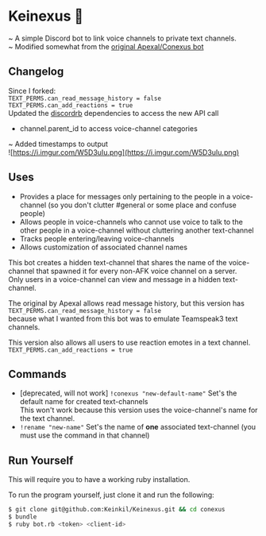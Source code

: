 # Keinexus 🔗
~ A simple Discord bot to link voice channels to private text channels.  
~ Modified somewhat from the
[original Apexal/Conexus bot](https://github.com/Apexal/conexus)  

## Changelog
Since I forked:  
```TEXT_PERMS.can_read_message_history = false```  
```TEXT_PERMS.can_add_reactions = true```  
Updated the [discordrb](https://github.com/meew0/discordrb) dependencies to
access the new API call  
- channel.parent_id to access voice-channel categories  

~ Added timestamps to output  
![https://i.imgur.com/W5D3uIu.png](https://i.imgur.com/W5D3uIu.png)  

## Uses
- Provides a place for messages only pertaining to the people in a
voice-channel (so you don't clutter #general or some place and confuse people)
- Allows people in voice-channels who cannot use voice to talk to the other
people in a voice-channel without cluttering another text-channel
- Tracks people entering/leaving voice-channels
- Allows customization of associated channel names

This bot creates a hidden text-channel that shares the name of the
voice-channel that spawned it for every non-AFK voice channel on a server.  
Only users in a voice-channel can view and message in a hidden text-channel.

The original by Apexal allows read message history, but this version has  
```TEXT_PERMS.can_read_message_history = false```  
because what I wanted from this bot was to emulate Teamspeak3 text
channels.

This version also allows all users to use reaction emotes in a text channel.  
```TEXT_PERMS.can_add_reactions = true```

## Commands

- [deprecated, will not work] `!conexus "new-default-name"` Set's the default
name for created text-channels  
This won't work because this version uses the voice-channel's name for the text
channel.
- `!rename "new-name"` Set's the name of **one** associated text-channel
(you must use the command in that channel)

## Run Yourself
This will require you to have a working ruby installation.

To run the program yourself, just clone it and run the following:
```sh
$ git clone git@github.com:Keinkil/Keinexus.git && cd conexus
$ bundle
$ ruby bot.rb <token> <client-id>
```
